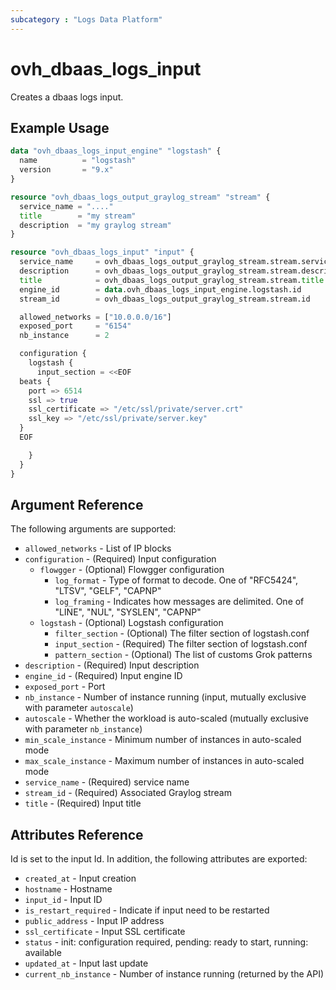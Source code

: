 ```yaml
---
subcategory : "Logs Data Platform"
---
```


# ovh_dbaas_logs_input

Creates a dbaas logs input.

## Example Usage

```terraform
data "ovh_dbaas_logs_input_engine" "logstash" {
  name          = "logstash"
  version       = "9.x"
}

resource "ovh_dbaas_logs_output_graylog_stream" "stream" {
  service_name = "...."
  title        = "my stream"
  description  = "my graylog stream"
}

resource "ovh_dbaas_logs_input" "input" {
  service_name     = ovh_dbaas_logs_output_graylog_stream.stream.service_name
  description      = ovh_dbaas_logs_output_graylog_stream.stream.description
  title            = ovh_dbaas_logs_output_graylog_stream.stream.title
  engine_id        = data.ovh_dbaas_logs_input_engine.logstash.id
  stream_id        = ovh_dbaas_logs_output_graylog_stream.stream.id

  allowed_networks = ["10.0.0.0/16"]
  exposed_port     = "6154"
  nb_instance      = 2

  configuration {
    logstash {
      input_section = <<EOF
  beats {
    port => 6514
    ssl => true
    ssl_certificate => "/etc/ssl/private/server.crt"
    ssl_key => "/etc/ssl/private/server.key"
  }
  EOF

    }
  }
}
```

## Argument Reference

The following arguments are supported:

* `allowed_networks` - List of IP blocks
* `configuration` - (Required) Input configuration
  * `flowgger` - (Optional) Flowgger configuration
    * `log_format` - Type of format to decode. One of "RFC5424", "LTSV", "GELF", "CAPNP"
    * `log_framing` - Indicates how messages are delimited. One of "LINE", "NUL", "SYSLEN", "CAPNP"
  * `logstash` - (Optional) Logstash configuration
    * `filter_section` - (Optional) The filter section of logstash.conf
    * `input_section` - (Required) The filter section of logstash.conf
    * `pattern_section` - (Optional) The list of customs Grok patterns
* `description` - (Required) Input description
* `engine_id` - (Required) Input engine ID
* `exposed_port` - Port
* `nb_instance` - Number of instance running (input, mutually exclusive with parameter `autoscale`)
* `autoscale` - Whether the workload is auto-scaled (mutually exclusive with parameter `nb_instance`)
* `min_scale_instance` - Minimum number of instances in auto-scaled mode
* `max_scale_instance` - Maximum number of instances in auto-scaled mode
* `service_name` - (Required) service name
* `stream_id` - (Required) Associated Graylog stream
* `title` - (Required) Input title

## Attributes Reference

Id is set to the input Id. In addition, the following attributes are exported:

* `created_at` - Input creation
* `hostname` - Hostname
* `input_id` - Input ID
* `is_restart_required` - Indicate if input need to be restarted
* `public_address` - Input IP address
* `ssl_certificate` - Input SSL certificate
* `status` - init: configuration required, pending: ready to start, running: available
* `updated_at` - Input last update
* `current_nb_instance` - Number of instance running (returned by the API)
